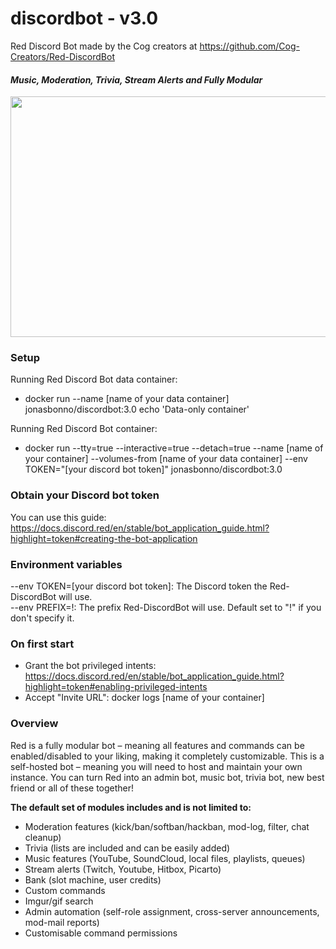# discordbot - v3.0
Red Discord Bot
made by the Cog creators at https://github.com/Cog-Creators/Red-DiscordBot

#### *Music, Moderation, Trivia, Stream Alerts and Fully Modular*  
<img src="https://imgur.com/pY1WUFX.png" width="720" height="385">

### Setup
Running Red Discord Bot data container: 
- docker run --name [name of your data container] jonasbonno/discordbot:3.0 echo 'Data-only container'

Running Red Discord Bot container: 
- docker run --tty=true --interactive=true --detach=true --name [name of your container] --volumes-from [name of your data container] --env TOKEN="[your discord bot token]" jonasbonno/discordbot:3.0

### Obtain your Discord bot token
You can use this guide: https://docs.discord.red/en/stable/bot_application_guide.html?highlight=token#creating-the-bot-application

### Environment variables
--env TOKEN=[your discord bot token]: The Discord token the Red-DiscordBot will use.
</br>--env PREFIX=!: The prefix Red-DiscordBot will use. Default set to "!" if you don't specify it.

### On first start
- Grant the bot privileged intents: https://docs.discord.red/en/stable/bot_application_guide.html?highlight=token#enabling-privileged-intents
- Accept "Invite URL": docker logs [name of your container]

### Overview
Red is a fully modular bot – meaning all features and commands can be enabled/disabled to your liking, making it completely customizable. This is a self-hosted bot – meaning you will need to host and maintain your own instance. You can turn Red into an admin bot, music bot, trivia bot, new best friend or all of these together!

**The default set of modules includes and is not limited to:**

- Moderation features (kick/ban/softban/hackban, mod-log, filter, chat cleanup)
- Trivia (lists are included and can be easily added)
- Music features (YouTube, SoundCloud, local files, playlists, queues)
- Stream alerts (Twitch, Youtube, Hitbox, Picarto)
- Bank (slot machine, user credits)
- Custom commands
- Imgur/gif search
- Admin automation (self-role assignment, cross-server announcements, mod-mail reports)
- Customisable command permissions
